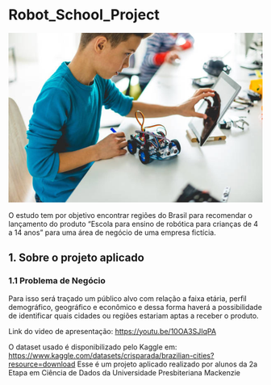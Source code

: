 # Robot_School_Project
![alt text](https://github.com/8ugo/Robot_School_Project/blob/main/cover_img.jpeg)

O estudo tem por objetivo encontrar regiões do Brasil para recomendar o lançamento do produto “Escola para ensino de robótica para crianças de 4 a 14 anos” para uma área de negócio de uma empresa fictícia.

## 1. Sobre o projeto aplicado
### 1.1 Problema de Negócio
Para isso será traçado um público alvo com relação a faixa etária, perfil demográfico, geográfico e econômico e dessa forma haverá a possibilidade de identificar quais cidades ou regiões estariam aptas a receber o produto.

Link do video de apresentação: https://youtu.be/10OA3SJIqPA

O dataset usado é disponibilizado pelo Kaggle em: https://www.kaggle.com/datasets/crisparada/brazilian-cities?resource=download
Esse é um projeto aplicado realizado por alunos da 2a Etapa em Ciência de Dados da Universidade Presbiteriana Mackenzie
